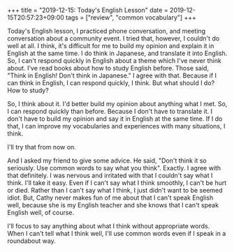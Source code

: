 +++
title =  "2019-12-15: Today's English Lesson"
date = 2019-12-15T20:57:23+09:00
tags = ["review", "common vocabulary"]
+++

Today's English lesson,
I practiced phone conversation, and meeting conversation about a community event.
I tried that, however, I couldn't do well at all.
I think, it's difficult for me to build my opinion and explain it in English at the same time.
I do think in Japanese, and translate it into English.
So, I can't respond quickly in English about a theme which I've never think about.
I've read books about how to study English before.
Those said, "Think in English! Don't think in Japanese."
I agree with that.
Because if I can think in English, I can respond quickly, I think.
But what should I do? How to study?

So, I think about it.
I'd better build my opinion about anything what I met.
So, I can respond quickly than before.
Because I don't have to translate it.
I don't have to build my opinion and say it in English at the same time.
If I do that, I can improve my vocabularies and experiences with many situations, I think.

I'll try that from now on.

And I asked my friend to give some advice.
He said, "Don't think it so seriously. Use common words to say what you think".
Exactly. I agree with that definitely.
I was nervous and irritated with that I couldn't say what I think.
I'll take it easy.
Even if I can't say what I think smoothly, I can't be hurt or died.
Rather than I can't say what I think, I just didn't want to be seemed idiot.
But, Cathy never makes fun of me about that I can't speak English well,
because she is my English teacher and she knows that I can't speak English well, of course.

I'll focus to say anything about what I think without appropriate words.
When I can't tell what I think well,
I'll use common words even if I speak in a roundabout way. 
